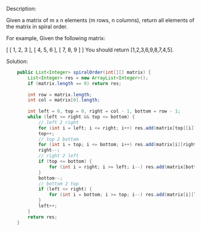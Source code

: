 Description:

Given a matrix of m x n elements (m rows, n columns), return all elements of the matrix in spiral order.

For example,
Given the following matrix:

[
 [ 1, 2, 3 ],
 [ 4, 5, 6 ],
 [ 7, 8, 9 ]
]
You should return [1,2,3,6,9,8,7,4,5].

Solution:

```java
    public List<Integer> spiralOrder(int[][] matrix) {
        List<Integer> res = new ArrayList<Integer>();
        if (matrix.length == 0) return res;
        
        int row = matrix.length;
        int col = matrix[0].length;
        
        int left = 0, top = 0, right = col - 1, bottom = row - 1;
        while (left <= right && top <= bottom) {
            // left 2 right
            for (int i = left; i <= right; i++) res.add(matrix[top][i]);
            top++;
            // top 2 bottom
            for (int i = top; i <= bottom; i++) res.add(matrix[i][right]);
            right--;
            // right 2 left
            if (top <= bottom) {
                for (int i = right; i >= left; i--) res.add(matrix[bottom][i]);
            }
            bottom--;
            // bottom 2 top
            if (left <= right) {
                for (int i = bottom; i >= top; i--) res.add(matrix[i][left]);
            }
            left++;
        }
        return res;
    }
```
